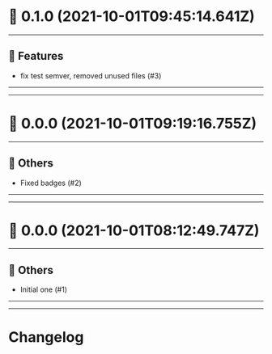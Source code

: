 # :confetti_ball: 0.1.0 (2021-10-01T09:45:14.641Z)
- - -
## :hammer: Features
* fix test semver, removed unused files (#3)
- - -
- - -
# :confetti_ball: 0.0.0 (2021-10-01T09:19:16.755Z)
- - -
## :newspaper: Others
* Fixed badges (#2)
- - -
- - -
# :confetti_ball: 0.0.0 (2021-10-01T08:12:49.747Z)
- - -
## :newspaper: Others
* Initial one (#1)
- - -
- - -
# Changelog
